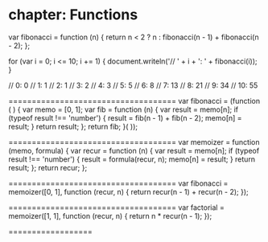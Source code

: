 chapter: Functions
==================

var fibonacci = function (n) {
    return n < 2 ? n : fibonacci(n - 1) + fibonacci(n - 2);
};

for (var i = 0; i <= 10; i += 1) {
    document.writeln('// ' + i + ': ' + fibonacci(i));
}

// 0: 0
// 1: 1
// 2: 1
// 3: 2
// 4: 3
// 5: 5
// 6: 8
// 7: 13
// 8: 21
// 9: 34
// 10: 55
    
    
====================================
var fibonacci = (function (  ) {
    var memo = [0, 1];
    var fib = function (n) {
        var result = memo[n];
        if (typeof result !== 'number') {
            result = fib(n - 1) + fib(n - 2);
            memo[n] = result;
        }
        return result;
    };
    return fib;
}( ));
    
    
====================================
var memoizer = function (memo, formula) {
    var recur = function (n) {
        var result = memo[n];
        if (typeof result !== 'number') {
            result = formula(recur, n);
            memo[n] = result;
        }
        return result;
    };
    return recur;
};
    
    
====================================
var fibonacci = memoizer([0, 1], function (recur, n) {
    return recur(n - 1) + recur(n - 2);
});
    
    
====================================
var factorial = memoizer([1, 1], function (recur, n) {
    return n * recur(n - 1);
});
    
    
==================
